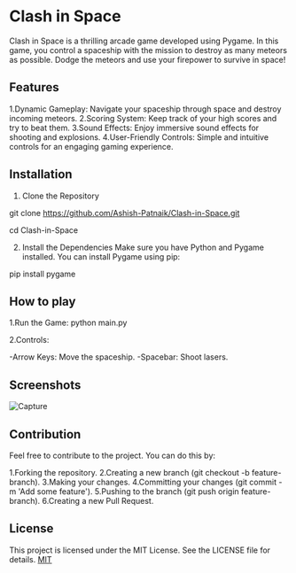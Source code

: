# Clash in Space

Clash in Space is a thrilling arcade game developed using Pygame. In this game, you control a spaceship with the mission to destroy as many meteors as possible. Dodge the meteors and use your firepower to survive in space!




## Features

1.Dynamic Gameplay: Navigate your spaceship through space and destroy incoming meteors.
2.Scoring System: Keep track of your high scores and try to beat them.
3.Sound Effects: Enjoy immersive sound effects for shooting and explosions.
4.User-Friendly Controls: Simple and intuitive controls for an engaging gaming experience.


## Installation
1. Clone the Repository

git clone https://github.com/Ashish-Patnaik/Clash-in-Space.git

cd Clash-in-Space

2. Install the Dependencies
Make sure you have Python and Pygame installed. You can install Pygame using pip:

pip install pygame





    
## How to play

1.Run the Game:
python main.py

2.Controls:

-Arrow Keys: Move the spaceship.
-Spacebar: Shoot lasers.



## Screenshots

![Capture](https://github.com/Ashish-Patnaik/Clash-in-Space/assets/172313590/54e64e43-f7ac-4928-accf-f85123ae1020)


## Contribution

Feel free to contribute to the project. You can do this by:

1.Forking the repository.
2.Creating a new branch (git checkout -b feature-branch).
3.Making your changes.
4.Committing your changes (git commit -m 'Add some feature').
5.Pushing to the branch (git push origin feature-branch).
6.Creating a new Pull Request.


## License

This project is licensed under the MIT License. See the LICENSE file for details. [MIT](https://choosealicense.com/licenses/mit/)







    









